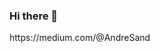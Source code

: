 ### Hi there 👋

<!--
**AndreSand/AndreSand** 

Here are some ideas to get you started:

- 🔭 I’m currently working on Android 
- 💬 Ask me about Android development, testing, CI/ CD, mobile security
- 📫 How to reach me: https://twitter.com/Andre__Sand
- 😄 Pronouns: He/him
- ⚡ Fun fact: I write medium blog post for fun 
--> https://medium.com/@AndreSand
